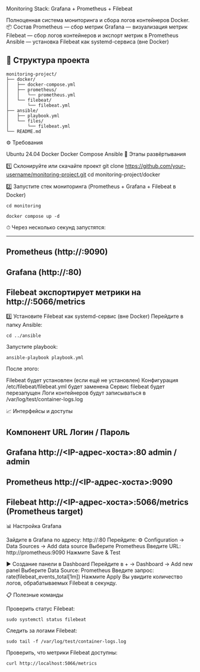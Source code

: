Monitoring Stack: Grafana + Prometheus + Filebeat

Полноценная система мониторинга и сбора логов контейнеров Docker.
📦 Состав
Prometheus — сбор метрик
Grafana — визуализация метрик
Filebeat — сбор логов контейнеров и экспорт метрик в Prometheus
Ansible — установка Filebeat как systemd-сервиса (вне Docker)

## 📁 Структура проекта

    monitoring-project/
    ├── docker/
    │   ├── docker-compose.yml
    │   ├── prometheus/
    │   │   └── prometheus.yml
    │   └── filebeat/
    │       └── filebeat.yml
    ├── ansible/
    │   ├── playbook.yml
    │   └── files/
    │       └── filebeat.yml
    └── README.md



⚙️ Требования

Ubuntu 24.04
Docker
Docker Compose
Ansible
🚀 Этапы развёртывания

1️⃣ Склонируйте или скачайте проект
git clone https://github.com/your-username/monitoring-project.git
cd monitoring-project/docker

2️⃣ Запустите стек мониторинга (Prometheus + Grafana + Filebeat в Docker)
```
cd monitoring
```
```
docker compose up -d
```
⏱ Через несколько секунд запустятся:

----------------------------------------------------------------------------------
Prometheus (http://<IP>:9090)
---------------------------------------------------------------------------------
Grafana (http://<IP>:80)
---------------------------------------------------------------------------------
Filebeat экспортирует метрики на http://<IP>:5066/metrics
---------------------------------------------------------------------------------
3️⃣ Установите Filebeat как systemd-сервис (вне Docker)
Перейдите в папку Ansible:
```
cd ../ansible
```
Запустите playbook:
```
ansible-playbook playbook.yml
```

После этого:

Filebeat будет установлен (если ещё не установлен)
Конфигурация /etc/filebeat/filebeat.yml будет заменена
Сервис filebeat будет перезапущен
Логи контейнеров будут записываться в /var/log/test/container-logs.log

📈 Интерфейсы и доступы

Компонент	URL	Логин / Пароль
-----------------------------------------------------
Grafana	http://<IP-адрес-хоста>:80	admin / admin
------------------------------------------------------
Prometheus	http://<IP-адрес-хоста>:9090	
----------------------------------------------------------
Filebeat	http://<IP-адрес-хоста>:5066/metrics	(Prometheus target)
--------------------------------------------------------------------

📊 Настройка Grafana

Зайдите в Grafana по адресу: http://<IP>:80
Перейдите:
⚙️ Configuration → Data Sources → Add data source
Выберите Prometheus
Введите URL:
http://prometheus:9090
Нажмите Save & Test

▶️ Создание панели в Dashboard
Перейдите в + → Dashboard → Add new panel
Выберите Data Source: Prometheus
Введите запрос:
rate(filebeat_events_total[1m])
Нажмите Apply
Вы увидите количество логов, обрабатываемых Filebeat в секунду.

📋 Полезные команды

Проверить статус Filebeat:
```
sudo systemctl status filebeat
```
Следить за логами Filebeat:
```
sudo tail -f /var/log/test/container-logs.log
```
Проверить, что метрики Filebeat доступны:
```
curl http://localhost:5066/metrics
```


